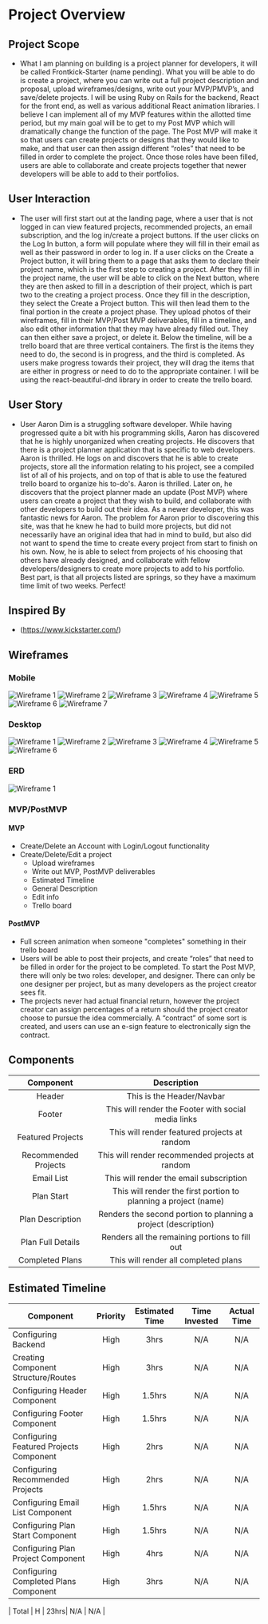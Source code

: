 # Project Overview


## Project Scope
- What I am planning on building is a project planner for developers, it will be called Frontkick-Starter (name pending). What you will be able to do is create a project, where you can write out a full project description and proposal, upload wireframes/designs, write out your MVP/PMVP’s, and save/delete projects. I will be using Ruby on Rails for the backend, React for the front end, as well as various additional React animation libraries. I believe I can implement all of my MVP features within the allotted time period, but my main goal will be to get to my Post MVP which will dramatically change the function of the page. The Post MVP will make it so that users can create projects or designs that they would like to make, and that user can then assign different “roles” that need to be filled in order to complete the project. Once those roles have been filled, users are able to collaborate and create projects together that newer developers will be able to add to their portfolios.

## User Interaction

- The user will first start out at the landing page, where a user that is not logged in can view featured projects, recommended projects, an email subscription, and the log in/create a project buttons. If the user clicks on the Log In button, a form will populate where they will fill in their email as well as their password in order to log in. If a user clicks on the Create a Project button, it will bring them to a page that asks them to declare their project name, which is the first step to creating a project. After they fill in the project name, the user will be able to click on the Next button, where they are then asked to fill in a description of their project, which is part two to the creating a project process. Once they fill in the description, they select the Create a Project button. This will then lead them to the final portion in the create a project phase. They upload photos of their wireframes, fill in their MVP/Post MVP deliverables, fill in a timeline, and also edit other information that they may have already filled out. They can then either save a project, or delete it. Below the timeline, will be a trello board that are three vertical containers. The first is the items they need to do, the second is in progress, and the third is completed. As users make progress towards their project, they will drag the items that are either in progress or need to do to the appropriate container. I will be using the react-beautiful-dnd library in order to create the trello board.

## User Story
- User Aaron Dim is a struggling software developer. While having progressed quite a bit with his programming skills, Aaron has discovered that he is highly unorganized when creating projects. He discovers that there is a project planner application that is specific to web developers. Aaron is thrilled. He logs on and discovers that he is able to create projects, store all the information relating to his project, see a compiled list of all of his projects, and on top of that is able to use the featured trello board to organize his to-do's. Aaron is thrilled. Later on, he discovers that the project planner made an update (Post MVP) where users can create a project that they wish to build, and collaborate with other developers to build out their idea. As a newer developer, this was fantastic news for Aaron. The problem for Aaron prior to discovering this site, was that he knew he had to build more projects, but did not necessarily have an original idea that had in mind to build, but also did not want to spend the time to create every project from start to finish on his own. Now, he is able to select from projects of his choosing that others have already designed, and collaborate with fellow developers/designers to create more projects to add to his portfolio. Best part, is that all projects listed are springs, so they have a maximum time limit of two weeks. Perfect! 

## Inspired By

- (https://www.kickstarter.com/)

## Wireframes
### Mobile
![Wireframe 1](https://res.cloudinary.com/darrin-im/image/upload/v1570195471/IMG_2804_jmh0rk.jpg)
![Wireframe 2](https://res.cloudinary.com/darrin-im/image/upload/v1570195471/IMG_2809_xdqyi1.jpg)
![Wireframe 3](https://res.cloudinary.com/darrin-im/image/upload/v1570195471/IMG_2811_qhtyep.jpg)
![Wireframe 4](https://res.cloudinary.com/darrin-im/image/upload/v1570195472/IMG_2810_sjwwxs.jpg)
![Wireframe 5](https://res.cloudinary.com/darrin-im/image/upload/v1570195472/IMG_2806_zkx9vo.jpg)
![Wireframe 6](https://res.cloudinary.com/darrin-im/image/upload/v1570195472/IMG_2807_wuhlsz.jpg)
![Wireframe 7](https://res.cloudinary.com/darrin-im/image/upload/v1570195472/IMG_2808_sgfeac.jpg)

### Desktop
![Wireframe 1](https://res.cloudinary.com/darrin-im/image/upload/v1570195503/IMG_2817_x2vybe.jpg)
![Wireframe 2](https://res.cloudinary.com/darrin-im/image/upload/v1570195503/IMG_2813_uomp99.jpg)
![Wireframe 3](https://res.cloudinary.com/darrin-im/image/upload/v1570195503/IMG_2818_smxuro.jpg)
![Wireframe 4](https://res.cloudinary.com/darrin-im/image/upload/v1570195503/IMG_2814_ejvuny.jpg)
![Wireframe 5](https://res.cloudinary.com/darrin-im/image/upload/v1570195503/IMG_2815_ljamx7.jpg)
![Wireframe 6](https://res.cloudinary.com/darrin-im/image/upload/v1570195503/IMG_2816_qur2we.jpg)

### ERD
![Wireframe 1](https://res.cloudinary.com/darrin-im/image/upload/v1570195516/IMG_2818_1_wb9myd.jpg)

### MVP/PostMVP
#### MVP
- Create/Delete an Account with Login/Logout functionality
- Create/Delete/Edit a project
  - Upload wireframes
   - Write out MVP, PostMVP deliverables
   - Estimated Timeline
   - General Description
   - Edit info
   - Trello board

#### PostMVP
- Full screen animation when someone "completes" something in their trello board
- Users will be able to post their projects, and create “roles” that need to be filled in order for the project to be completed. To start the Post MVP, there will only be two roles: developer, and designer. There can only be one designer per project, but as many developers as the project creator sees fit. 
- The projects never had actual financial return, however the project creator can assign percentages of a return should the project creator choose to pursue the idea commercially. A “contract” of some sort is created, and users can use an e-sign feature to electronically sign the contract.

## Components

| Component | Description |
| :---: | :---: |  
| Header | This is the Header/Navbar |
| Footer | This will render the Footer with social media links |
| Featured Projects | This will render featured projects at random |
| Recommended Projects | This will render recommended projects at random |
| Email List | This will render the email subscription |
| Plan Start | This will render the first portion to planning a project (name) |
| Plan Description | Renders the second portion to planning a project (description) |
| Plan Full Details | Renders all the remaining portions to fill out |
| Completed Plans | This will render all completed plans |

## Estimated Timeline


| Component | Priority | Estimated Time | Time Invested | Actual Time |
| --- | :---: |  :---: | :---: | :---: |
| Configuring Backend | High | 3hrs| N/A | N/A |
| Creating Component Structure/Routes | High | 3hrs| N/A | N/A |
| Configuring Header Component | High | 1.5hrs| N/A | N/A |
| Configuring Footer Component | High | 1.5hrs| N/A | N/A |
| Configuring Featured Projects Component | High | 2hrs| N/A | N/A |
| Configuring Recommended Projects | High | 2hrs| N/A | N/A |
| Configuring Email List Component | High | 1.5hrs| N/A | N/A |
| Configuring Plan Start Component | High | 1.5hrs| N/A | N/A |
| Configuring Plan Project Component | High | 4hrs| N/A | N/A |
| Configuring Completed Plans Component | High | 3hrs| N/A | N/A |

| Total | H | 23hrs| N/A | N/A |
